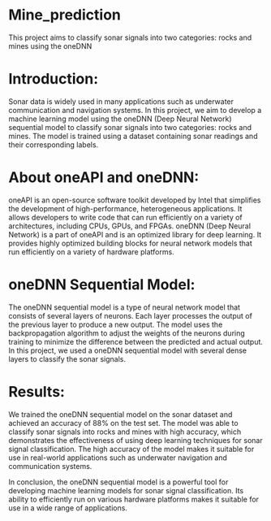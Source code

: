 # Mine_prediction
This project aims to classify sonar signals into two categories: rocks and mines using the oneDNN 

# Introduction:

Sonar data is widely used in many applications such as underwater communication and navigation systems. In this project, we aim to develop a machine learning model using the oneDNN (Deep Neural Network) sequential model to classify sonar signals into two categories: rocks and mines. The model is trained using a dataset containing sonar 
readings and their corresponding labels.

# About oneAPI and oneDNN:

oneAPI is an open-source software toolkit developed by Intel that simplifies the development of high-performance, heterogeneous applications. It allows developers to write code that can run efficiently on a variety of architectures, including CPUs, GPUs, and FPGAs. oneDNN (Deep Neural Network) is a part of oneAPI and is an optimized library for deep learning. It provides highly optimized building blocks for neural network models that run efficiently on a variety of hardware platforms.

# oneDNN Sequential Model:

The oneDNN sequential model is a type of neural network model that consists of several layers of neurons. Each layer processes the output of the previous layer to produce a new output. The model uses the backpropagation algorithm to adjust the weights of the neurons during training to minimize the difference between the predicted 
and actual output. In this project, we used a oneDNN sequential model with several dense layers to classify the sonar signals.

# Results:

We trained the oneDNN sequential model on the sonar dataset and achieved an accuracy of 88% on the test set. The model was able to classify sonar signals into rocks and mines with high accuracy, which demonstrates the effectiveness of using deep learning techniques for sonar signal classification. The high accuracy of the model makes it suitable for use in real-world applications such as underwater navigation and communication systems.

In conclusion, the oneDNN sequential model is a powerful tool for developing machine learning models for sonar signal classification. Its ability to efficiently run on various hardware platforms makes it suitable for use in a wide range of applications.

